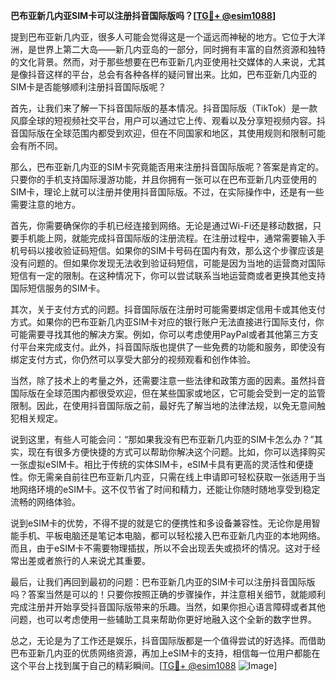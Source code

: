 **巴布亚新几内亚SIM卡可以注册抖音国际版吗？[[TG💪+ @esim1088](https://t.me/s/esim1088)]**

提到巴布亚新几内亚，很多人可能会觉得这是一个遥远而神秘的地方。它位于大洋洲，是世界上第二大岛——新几内亚岛的一部分，同时拥有丰富的自然资源和独特的文化背景。然而，对于那些想要在巴布亚新几内亚使用社交媒体的人来说，尤其是像抖音这样的平台，总会有各种各样的疑问冒出来。比如，巴布亚新几内亚的SIM卡是否能够顺利注册抖音国际版呢？

首先，让我们来了解一下抖音国际版的基本情况。抖音国际版（TikTok）是一款风靡全球的短视频社交平台，用户可以通过它上传、观看以及分享短视频内容。抖音国际版在全球范围内都受到欢迎，但在不同国家和地区，其使用规则和限制可能会有所不同。

那么，巴布亚新几内亚的SIM卡究竟能否用来注册抖音国际版呢？答案是肯定的。只要你的手机支持国际漫游功能，并且你拥有一张可以在巴布亚新几内亚使用的SIM卡，理论上就可以注册并使用抖音国际版。不过，在实际操作中，还是有一些需要注意的地方。

首先，你需要确保你的手机已经连接到网络。无论是通过Wi-Fi还是移动数据，只要手机能上网，就能完成抖音国际版的注册流程。在注册过程中，通常需要输入手机号码以接收验证码短信。如果你的SIM卡号码在国内有效，那么这个步骤应该是没有问题的。但如果你发现无法收到验证码短信，可能是因为当地的运营商对国际短信有一定的限制。在这种情况下，你可以尝试联系当地运营商或者更换其他支持国际短信服务的SIM卡。

其次，关于支付方式的问题。抖音国际版在注册时可能需要绑定信用卡或其他支付方式。如果你的巴布亚新几内亚SIM卡对应的银行账户无法直接进行国际支付，你可能需要寻找其他的解决方案。例如，你可以考虑使用PayPal或者其他第三方支付平台来完成支付。此外，抖音国际版也提供了一些免费的功能和服务，即使没有绑定支付方式，你仍然可以享受大部分的视频观看和创作体验。

当然，除了技术上的考量之外，还需要注意一些法律和政策方面的因素。虽然抖音国际版在全球范围内都很受欢迎，但在某些国家或地区，它可能会受到一定的监管限制。因此，在使用抖音国际版之前，最好先了解当地的法律法规，以免无意间触犯相关规定。

说到这里，有些人可能会问：“那如果我没有巴布亚新几内亚的SIM卡怎么办？”其实，现在有很多方便快捷的方式可以帮助你解决这个问题。比如，你可以选择购买一张虚拟eSIM卡。相比于传统的实体SIM卡，eSIM卡具有更高的灵活性和便捷性。你无需亲自前往巴布亚新几内亚，只需在线上申请即可轻松获取一张适用于当地网络环境的eSIM卡。这不仅节省了时间和精力，还能让你随时随地享受到稳定流畅的网络体验。

说到eSIM卡的优势，不得不提的就是它的便携性和多设备兼容性。无论你是用智能手机、平板电脑还是笔记本电脑，都可以轻松接入巴布亚新几内亚的本地网络。而且，由于eSIM卡不需要物理插拔，所以不会出现丢失或损坏的情况。这对于经常出差或者旅行的人来说尤其重要。

最后，让我们再回到最初的问题：巴布亚新几内亚的SIM卡可以注册抖音国际版吗？答案当然是可以的！只要你按照正确的步骤操作，并注意相关细节，就能顺利完成注册并开始享受抖音国际版带来的乐趣。当然，如果你担心语言障碍或者其他问题，也可以考虑使用一些辅助工具来帮助你更好地融入这个全新的数字世界。

总之，无论是为了工作还是娱乐，抖音国际版都是一个值得尝试的好选择。而借助巴布亚新几内亚的优质网络资源，再加上eSIM卡的支持，相信每一位用户都能在这个平台上找到属于自己的精彩瞬间。[[TG💪+ @esim1088](https://t.me/s/esim1088) ![Image](https://i.postimg.cc/4NQfJmqS/Snipaste-2025-05-13-00-14-12.png)]